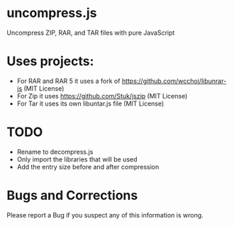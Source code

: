 # uncompress.js
Uncompress ZIP, RAR, and TAR files with pure JavaScript

# Uses projects:
* For RAR and RAR 5 it uses a fork of https://github.com/wcchoi/libunrar-js (MIT License)
* For Zip it uses https://github.com/Stuk/jszip (MIT License)
* For Tar it uses its own libuntar.js file (MIT License)

# TODO
* Rename to decompress.js
* Only import the libraries that will be used
* Add the entry size before and after compression

# Bugs and Corrections
Please report a Bug if you suspect any of this information is wrong.
